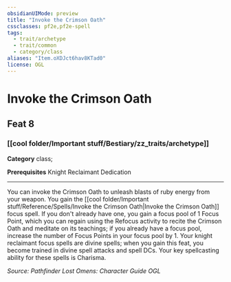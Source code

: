 ```yaml
---
obsidianUIMode: preview
title: "Invoke the Crimson Oath"
cssclasses: pf2e,pf2e-spell
tags:
  - trait/archetype
  - trait/common
  - category/class
aliases: "Item.oXDJct6hav8KTad0"
license: OGL
---
```

# Invoke the Crimson Oath
## Feat 8
### [[cool folder/Important stuff/Bestiary/zz_traits/archetype]]

**Category** class; 



**Prerequisites** Knight Reclaimant Dedication
* * *
You can invoke the Crimson Oath to unleash blasts of ruby energy from your weapon. You gain the [[cool folder/Important stuff/Reference/Spells/Invoke the Crimson Oath|Invoke the Crimson Oath]] focus spell. If you don't already have one, you gain a focus pool of 1 Focus Point, which you can regain using the Refocus activity to recite the Crimson Oath and meditate on its teachings; if you already have a focus pool, increase the number of Focus Points in your focus pool by 1. Your knight reclaimant focus spells are divine spells; when you gain this feat, you become trained in divine spell attacks and spell DCs. Your key spellcasting ability for these spells is Charisma.

*Source: Pathfinder Lost Omens: Character Guide*
*OGL*